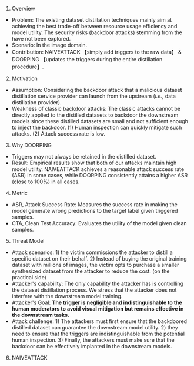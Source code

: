1. Overview
* Problem: The existing dataset distillation techniques mainly aim at achieving the best trade-off between resource usage efficiency and model utility. The security risks (backdoor attacks) stemming from the have not been explored.  
* Scenario: In the image domain.  
* Contribution: NAIVEATTACK 【simply add triggers to the raw data】 & DOORPING 【updates the triggers during the entire distillation procedure】.  

2. Motivation
* Assumption: Considering the backdoor attack that a malicious dataset distillation service provider can launch from the upstream (_i.e._, data distillation provider).
* Weakness of classic backdoor attacks: The classic attacks cannot be directly applied to the distilled datasets to backdoor the downstream models since these distilled datasets are small and not sufficient enough to inject the backdoor. (1) Human inspection can quickly mitigate such attacks. (2) Attack success rate is low.

3. Why DOORPING
* Triggers may not always be retained in the distilled dataset.
* Result: Empirical results show that both of our attacks maintain high model utility. NAIVEATTACK achieves a reasonable attack success rate (ASR) in some cases, while DOORPING consistently attains a higher ASR (close to 100%) in all cases.

4. Metric
* ASR, Attack Success Rate: Measures the success rate in making the model generate wrong predictions to the target label given triggered samples.
* CTA, Clean Test Accuracy: Evaluates the utility of the model given clean samples.

5. Threat Model
* Attack scenarios: 1) the victim commissions the attacker to distill a specific dataset on their behalf. 2) Instead of buying the original training dataset with millions of images, the victim opts to purchase a smaller synthesized dataset from the attacker to reduce the cost. (on the practical side)
* Attacker's capability: The only capability the attacker has is controlling the dataset distillation process. We stress that the attacker does not interfere with the downstream model training.
* Attacker's Goal: __The trigger is negligible and indistinguishable to the human moderators to avoid visual mitigation but remains effective in the downstream tasks.__
* Attack challenge: 1) The attackers must first ensure that the backdoored distilled dataset can guarantee the downstream model utility. 2) they need to ensure that the triggers are indistinguishable from the potential human inspection. 3) Finally, the attackers must make sure that the backdoor can be effectively implanted in the downstream models.

6. NAIVEATTACK
